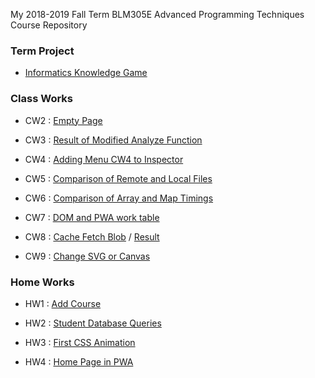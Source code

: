 My 2018-2019 Fall Term BLM305E Advanced Programming Techniques Course Repository

### Term Project

* [Informatics Knowledge Game](https://sahinalcin.github.io/aptworks/PROJECT/MyTermProject.html)

### Class Works

* CW2 : [Empty Page](https://sahinalcin.github.io/aptworks/sahincw2)

* CW3 : [Result of Modified Analyze Function](https://sahinalcin.github.io/aptworks/inspector.html)

* CW4 : [Adding Menu CW4 to Inspector](https://sahinalcin.github.io/aptworks/work/index.html)

* CW5 : [Comparison of Remote and Local Files](https://sahinalcin.github.io/aptworks/CW5/Comparison.html)

* CW6 : [Comparison of Array and Map Timings](https://sahinalcin.github.io/aptworks/CW6/Timing.html)

* CW7 : [DOM and PWA work table](https://sahinalcin.github.io/aptworks/CW7/table.html)

* CW8 : [Cache Fetch Blob](https://sahinalcin.github.io/aptworks/CW8/CW8_ss1.PNG) / [Result](https://sahinalcin.github.io/aptworks/CW8/CW8_ss2.PNG)

* CW9 : [Change SVG or Canvas](https://sahinalcin.github.io/aptworks/CW9/svg.html)

### Home Works

* HW1 : [Add Course](https://sahinalcin.github.io/aptworks/SahinHW1)

* HW2 : [Student Database Queries](https://sahinalcin.github.io/aptworks/HW2/Database.html)

* HW3 : [First CSS Animation](https://sahinalcin.github.io/aptworks/HW3/myfirstAnimation.html)

* HW4 : [Home Page in PWA](https://sahinalcin.github.io/aptworks/index.html)
